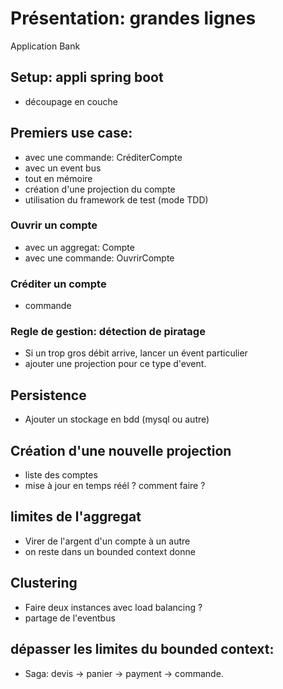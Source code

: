 # Présentation: grandes lignes

Application Bank

## Setup: appli spring boot

* découpage en couche

## Premiers use case:

* avec une commande: CréditerCompte
* avec un event bus
* tout en mémoire
* création d'une projection du compte
* utilisation du framework de test (mode TDD)

### Ouvrir un compte

* avec un aggregat: Compte
* avec une commande: OuvrirCompte

### Créditer un compte

* commande

### Regle de gestion: détection de piratage

* Si un trop gros débit arrive, lancer un évent particulier
* ajouter une projection pour ce type d'event.

## Persistence

* Ajouter un stockage en bdd (mysql ou autre)

## Création d'une nouvelle projection

* liste des comptes
* mise à jour en temps réél ? comment faire ?

## limites de l'aggregat

* Virer de l'argent d'un compte à un autre
* on reste dans un bounded context donne 

## Clustering 

* Faire deux instances avec load balancing ?
* partage de l'eventbus

## dépasser les limites du bounded context:

* Saga: devis -> panier -> payment -> commande.


